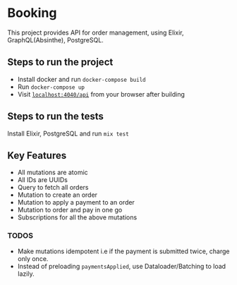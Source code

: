 # Booking

This project provides API for order management, using Elixir, GraphQL(Absinthe), PostgreSQL.

## Steps to run the project
  * Install docker and run `docker-compose build`
  * Run `docker-compose up`
  * Visit [`localhost:4040/api`](http://localhost:4040/api) from your browser after building
  
## Steps to run the tests
  Install Elixir, PostgreSQL and run `mix test`
  
## Key Features
   * All mutations are atomic
   * All IDs are UUIDs
   * Query to fetch all orders
   * Mutation to create an order
   * Mutation to apply a payment to an order
   * Mutation to order and pay in one go
   * Subscriptions for all the above mutations
  
### TODOS
   * Make mutations idempotent i.e if the payment is submitted twice, charge only once.
   * Instead of preloading `paymentsApplied`, use Dataloader/Batching to load lazily. 
